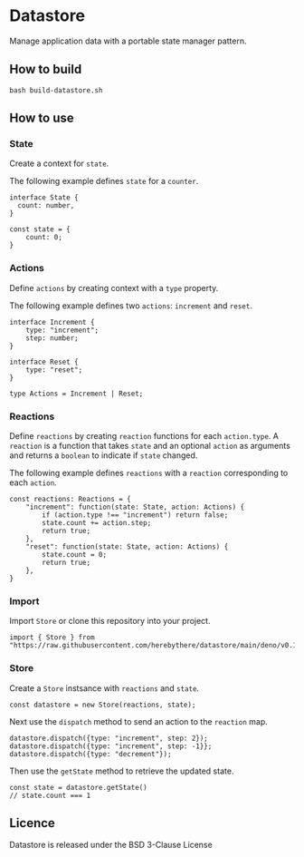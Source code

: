 # Datastore

Manage application data with a portable state manager pattern.

## How to build

```
bash build-datastore.sh
```

## How to use

### State

Create a context for `state`.

The following example defines `state` for a `counter`.

```
interface State {
  count: number,
}

const state = {
	count: 0;
}
```

### Actions

Define `actions` by creating context with a `type` property.

The following example defines two `actions`: `increment` and `reset`.

```
interface Increment {
	type: "increment";
	step: number;
}

interface Reset {
	type: "reset";
}

type Actions = Increment | Reset;
```

### Reactions

Define `reactions` by creating `reaction` functions for each `action.type`. A
`reaction` is a function that takes `state` and an optional `action` as
arguments and returns a `boolean` to indicate if `state` changed.

The following example defines `reactions` with a `reaction` corresponding to
each `action`.

```
const reactions: Reactions = {
	"increment": function(state: State, action: Actions) {
		if (action.type !== "increment") return false;
		state.count += action.step;
		return true;
	},
	"reset": function(state: State, action: Actions) {
		state.count = 0;
		return true;
	},
}
```

### Import

Import `Store` or clone this repository into your project.

```
import { Store } from "https://raw.githubusercontent.com/herebythere/datastore/main/deno/v0.1/mod.ts"
```

### Store

Create a `Store` instsance with `reactions` and `state`.

```
const datastore = new Store(reactions, state);
```

Next use the `dispatch` method to send an action to the `reaction` map.

```
datastore.dispatch({type: "increment", step: 2});
datastore.dispatch({type: "increment", step: -1}};
datastore.dispatch({type: "decrement"});
```

Then use the `getState` method to retrieve the updated state.

```
const state = datastore.getState()
// state.count === 1
```

## Licence

Datastore is released under the BSD 3-Clause License
